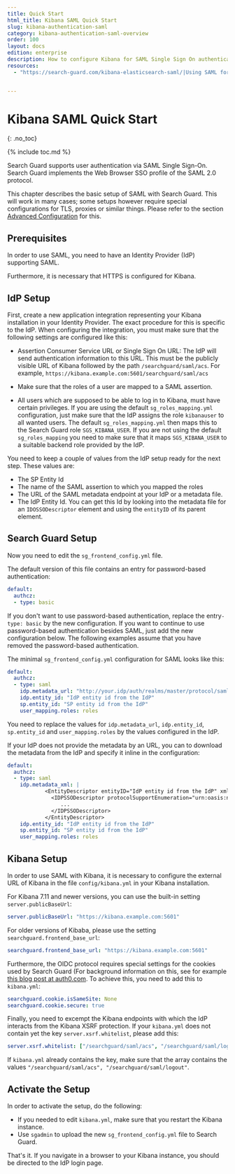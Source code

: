 ```yaml
---
title: Quick Start
html_title: Kibana SAML Quick Start
slug: kibana-authentication-saml
category: kibana-authentication-saml-overview
order: 100
layout: docs
edition: enterprise
description: How to configure Kibana for SAML Single Sign On authentication and IdP integrations.
resources:
  - "https://search-guard.com/kibana-elasticsearch-saml/|Using SAML for Kibana Single Sign-On (blogpost)"


---
```

<!---
Copyright 2020 floragunn GmbH
-->

# Kibana SAML Quick Start
{: .no_toc}

{% include toc.md %}

Search Guard supports user authentication via SAML Single Sign-On. Search Guard implements the Web Browser SSO profile of the SAML 2.0 protocol.

This chapter describes the basic setup of SAML with Search Guard. This will work in many cases; some setups however require special configurations for TLS, proxies or similar things. Please refer to the section [Advanced Configuration](kibana_authentication_saml_advanced_config.md) for this.

## Prerequisites

In order to use SAML, you need to have an Identity Provider (IdP) supporting SAML.

Furthermore, it is necessary that HTTPS is configured for Kibana.

## IdP Setup

First, create a new application integration representing your Kibana installation in your Identity Provider. The exact procedure for this is specific to the IdP. When configuring the integration, you must make sure that the following settings are configured like this:

* Assertion Consumer Service URL or Single Sign On URL: The IdP will send authentication information to this URL. This must be the publicly visible URL of Kibana followed by the path `/searchguard/saml/acs`. For example, `https://kibana.example.com:5601/searchguard/saml/acs`

* Make sure that the roles of a user are mapped to a SAML assertion.

* All users which are supposed to be able to log in to Kibana, must have certain privileges. If you are using the default `sg_roles_mapping.yml` configuration, just make sure that the IdP assigns the role `kibanauser` to all wanted users. The default `sg_roles_mapping.yml` then maps this to the Search Guard role `SGS_KIBANA_USER`. If you are not using the default `sg_roles_mapping` you need to make sure that it maps  `SGS_KIBANA_USER` to a suitable backend role provided by the IdP.  

You need to keep a couple of values from the IdP setup ready for the next step. These values are:

* The SP Entity Id
* The name of the SAML assertion to which you mapped the roles
* The URL of the SAML metadata endpoint at your IdP or a metadata file.
* The IdP Entity Id. You can get this Id by looking into the metadata file for an `IDOSSODescriptor` element and using the `entityID` of its parent element. 

## Search Guard Setup

Now you need to edit the `sg_frontend_config.yml` file. 

The default version of this file contains an entry for password-based authentication:

```yaml
default:
  authcz:
  - type: basic
```

If you don't want to use password-based authentication, replace the entry`- type: basic` by the new configuration. If you want to continue to use password-based authentication besides SAML, just add the new configuration below. The following examples assume that you have removed the password-based authentication.

The minimal `sg_frontend_config.yml` configuration for SAML looks like this:

```yaml
default:
  authcz:
  - type: saml
    idp.metadata_url: "http://your.idp/auth/realms/master/protocol/saml/descriptor"
    idp.entity_id: "IdP entity id from the IdP"
    sp.entity_id: "SP entity id from the IdP"
    user_mapping.roles: roles
```

You need to replace the values for `idp.metadata_url`, `idp.entity_id`, `sp.entity_id` and `user_mapping.roles` by the values configured in the IdP. 

If your IdP does not provide the metadata by an URL, you can to download the metadata from the IdP and specify it inline in the configuration:

```yaml
default:
  authcz:
  - type: saml
    idp.metadata_xml: |
            <EntityDescriptor entityID="IdP entity id from the IdP" xmlns="urn:oasis:names:tc:SAML:2.0:metadata">
              <IDPSSODescriptor protocolSupportEnumeration="urn:oasis:names:tc:SAML:2.0:protocol">
                 ...
              </IDPSSODescriptor>
            </EntityDescriptor>  
    idp.entity_id: "IdP entity id from the IdP"
    sp.entity_id: "SP entity id from the IdP"
    user_mapping.roles: roles
```
 
## Kibana Setup

In order to use SAML with Kibana, it is necessary to configure the external URL of Kibana in the file `config/kibana.yml` in your Kibana installation. 

For Kibana 7.11 and newer versions, you can use the built-in setting `server.publicBaseUrl`:

```yaml
server.publicBaseUrl: "https://kibana.example.com:5601"
```

For older versions of Kibaba, please use the setting `searchguard.frontend_base_url`: 

```yaml
searchguard.frontend_base_url: "https://kibana.example.com:5601"
```

Furthermore, the OIDC protocol requires special settings for the cookies used by Search Guard (For background information on this, see for example [this blog post at auth0.com](https://auth0.com/blog/browser-behavior-changes-what-developers-need-to-know/). To achieve this, you need to add this to `kibana.yml`:

```yaml
searchguard.cookie.isSameSite: None
searchguard.cookie.secure: true
```

Finally, you need to excempt the Kibana endpoints with which the IdP interacts from the Kibana XSRF protection. If your `kibana.yml` does not contain yet the key
`server.xsrf.whitelist`, please add this:

```yaml
server.xsrf.whitelist: ["/searchguard/saml/acs", "/searchguard/saml/logout"]
```

If `kibana.yml`  already contains the key, make sure that the array contains the values `"/searchguard/saml/acs", "/searchguard/saml/logout"`. 

## Activate the Setup

In order to activate the setup, do the following:

- If you needed to edit `kibana.yml`, make sure that you restart the Kibana instance. 
- Use `sgadmin` to upload the new `sg_frontend_config.yml` file to Search Guard.

That's it. If you navigate in a browser to your Kibana instance, you should be directed to the IdP login page.


